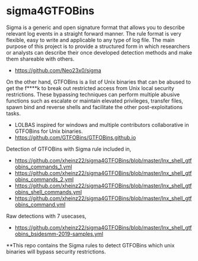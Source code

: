 # sigma4GTFOBins

Sigma is a generic and open signature format that allows you to describe relevant log events in a straight forward manner. The rule format is very flexible, easy to write and applicable to any type of log file. The main purpose of this project is to provide a structured form in which researchers or analysts can describe their once developed detection methods and make them shareable with others.
  - https://github.com/Neo23x0/sigma


On the other hand, GTFOBins is a list of Unix binaries that can be abused to get the f****k to break out restricted access from Unix local security restrictions. These bypassing techniques can perform multiple abusive functions such as escalate or maintain elevated privileges, transfer files, spawn bind and reverse shells and facilitate the other post-exploitations tasks.
  - LOLBAS inspired for windows and multiple contributors collaborative in GTFOBins for Unix binaries.
  - https://github.com/GTFOBins/GTFOBins.github.io

Detection of GTFOBins with Sigma rule included in,
  - https://github.com/xheinz22/sigma4GTFOBins/blob/master/lnx_shell_gtfobins_commands_1.yml
  - https://github.com/xheinz22/sigma4GTFOBins/blob/master/lnx_shell_gtfobins_commands_2.yml
  - https://github.com/xheinz22/sigma4GTFOBins/blob/master/lnx_shell_gtfobins_shell_commands.yml
  - https://github.com/xheinz22/sigma4GTFOBins/blob/master/lnx_shell_gtfobins_command.yml
  
Raw detections with 7 usecases,
  - https://github.com/xheinz22/sigma4GTFOBins/blob/master/lnx_shell_gtfobins_bsidesmm-2019-samples.yml
  
**This repo contains the Sigma rules to detect GTFOBins which unix binaries will bypass security restrictions.
